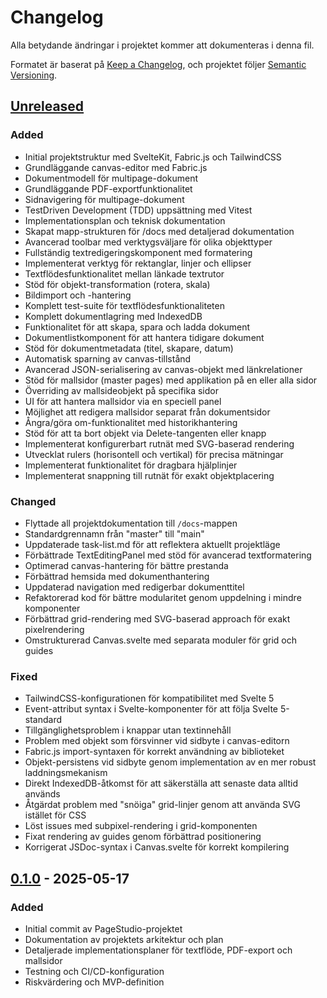 # Changelog

Alla betydande ändringar i projektet kommer att dokumenteras i denna fil.

Formatet är baserat på [Keep a Changelog](https://keepachangelog.com/en/1.0.0/),
och projektet följer [Semantic Versioning](https://semver.org/spec/v2.0.0.html).

## [Unreleased]

### Added
- Initial projektstruktur med SvelteKit, Fabric.js och TailwindCSS
- Grundläggande canvas-editor med Fabric.js
- Dokumentmodell för multipage-dokument
- Grundläggande PDF-exportfunktionalitet
- Sidnavigering för multipage-dokument
- TestDriven Development (TDD) uppsättning med Vitest
- Implementationsplan och teknisk dokumentation
- Skapat mapp-strukturen för /docs med detaljerad dokumentation
- Avancerad toolbar med verktygsväljare för olika objekttyper
- Fullständig textredigeringskomponent med formatering
- Implementerat verktyg för rektanglar, linjer och ellipser
- Textflödesfunktionalitet mellan länkade textrutor
- Stöd för objekt-transformation (rotera, skala)
- Bildimport och -hantering
- Komplett test-suite för textflödesfunktionaliteten
- Komplett dokumentlagring med IndexedDB
- Funktionalitet för att skapa, spara och ladda dokument
- Dokumentlistkomponent för att hantera tidigare dokument
- Stöd för dokumentmetadata (titel, skapare, datum)
- Automatisk sparning av canvas-tillstånd
- Avancerad JSON-serialisering av canvas-objekt med länkrelationer
- Stöd för mallsidor (master pages) med applikation på en eller alla sidor
- Överriding av mallsideobjekt på specifika sidor
- UI för att hantera mallsidor via en speciell panel
- Möjlighet att redigera mallsidor separat från dokumentsidor
- Ångra/göra om-funktionalitet med historikhantering
- Stöd för att ta bort objekt via Delete-tangenten eller knapp
- Implementerat konfigurerbart rutnät med SVG-baserad rendering
- Utvecklat rulers (horisontell och vertikal) för precisa mätningar
- Implementerat funktionalitet för dragbara hjälplinjer
- Implementerat snappning till rutnät för exakt objektplacering

### Changed
- Flyttade all projektdokumentation till `/docs`-mappen
- Standardgrennamn från "master" till "main"
- Uppdaterade task-list.md för att reflektera aktuellt projektläge
- Förbättrade TextEditingPanel med stöd för avancerad textformatering
- Optimerad canvas-hantering för bättre prestanda
- Förbättrad hemsida med dokumenthantering
- Uppdaterad navigation med redigerbar dokumenttitel
- Refaktorerad kod för bättre modularitet genom uppdelning i mindre komponenter
- Förbättrad grid-rendering med SVG-baserad approach för exakt pixelrendering
- Omstrukturerad Canvas.svelte med separata moduler för grid och guides

### Fixed
- TailwindCSS-konfigurationen för kompatibilitet med Svelte 5
- Event-attribut syntax i Svelte-komponenter för att följa Svelte 5-standard
- Tillgänglighetsproblem i knappar utan textinnehåll
- Problem med objekt som försvinner vid sidbyte i canvas-editorn
- Fabric.js import-syntaxen för korrekt användning av biblioteket
- Objekt-persistens vid sidbyte genom implementation av en mer robust laddningsmekanism
- Direkt IndexedDB-åtkomst för att säkerställa att senaste data alltid används
- Åtgärdat problem med "snöiga" grid-linjer genom att använda SVG istället för CSS
- Löst issues med subpixel-rendering i grid-komponenten
- Fixat rendering av guides genom förbättrad positionering
- Korrigerat JSDoc-syntax i Canvas.svelte för korrekt kompilering

## [0.1.0] - 2025-05-17
### Added
- Initial commit av PageStudio-projektet
- Dokumentation av projektets arkitektur och plan
- Detaljerade implementationsplaner för textflöde, PDF-export och mallsidor
- Testning och CI/CD-konfiguration
- Riskvärdering och MVP-definition

[Unreleased]: https://github.com/jbeijer/page-studio/compare/v0.1.0...HEAD
[0.1.0]: https://github.com/jbeijer/page-studio/releases/tag/v0.1.0